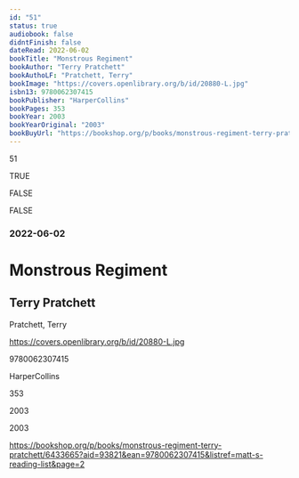 ```yaml
---
id: "51"
status: true
audiobook: false
didntFinish: false
dateRead: 2022-06-02
bookTitle: "Monstrous Regiment"
bookAuthor: "Terry Pratchett"
bookAuthoLF: "Pratchett, Terry"
bookImage: "https://covers.openlibrary.org/b/id/20880-L.jpg"
isbn13: 9780062307415
bookPublisher: "HarperCollins"
bookPages: 353
bookYear: 2003
bookYearOriginal: "2003"
bookBuyUrl: "https://bookshop.org/p/books/monstrous-regiment-terry-pratchett/6433665?aid=93821&ean=9780062307415&listref=matt-s-reading-list&page=2"
---
```

51

TRUE

FALSE

FALSE

### 2022-06-02

# Monstrous Regiment

## Terry Pratchett

Pratchett, Terry

https://covers.openlibrary.org/b/id/20880-L.jpg

9780062307415

HarperCollins

353

2003

2003

https://bookshop.org/p/books/monstrous-regiment-terry-pratchett/6433665?aid=93821&ean=9780062307415&listref=matt-s-reading-list&page=2